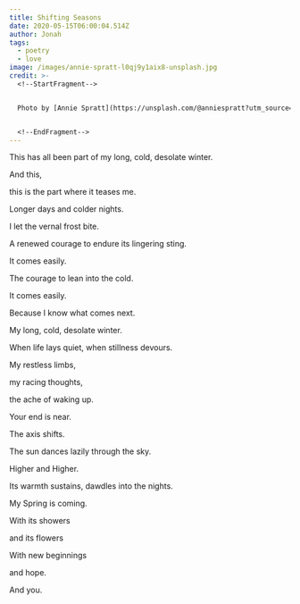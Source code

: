 ```yaml
---
title: Shifting Seasons
date: 2020-05-15T06:00:04.514Z
author: Jonah
tags:
  - poetry
  - love
image: /images/annie-spratt-l0qj9y1aix8-unsplash.jpg
credit: >-
  <!--StartFragment-->


  Photo by [Annie Spratt](https://unsplash.com/@anniespratt?utm_source=unsplash&utm_medium=referral&utm_content=creditCopyText) on [Unsplash](https://unsplash.com/s/photos/spring?utm_source=unsplash&utm_medium=referral&utm_content=creditCopyText)


  <!--EndFragment-->
---
```

This has all been part of my long, cold, desolate winter.

And this,

this is the part where it teases me.

Longer days and colder nights.

I let the vernal frost bite.

A renewed courage to endure its lingering sting.

It comes easily.

The courage to lean into the cold.

It comes easily.

Because I know what comes next.

My long, cold, desolate winter.

When life lays quiet, when stillness devours.

My restless limbs,

my racing thoughts,

the ache of waking up.

Your end is near.

The axis shifts.

The sun dances lazily through the sky.

Higher and Higher.

Its warmth sustains, dawdles into the nights.

My Spring is coming.

With its showers

and its flowers

With new beginnings

and hope.

And you.